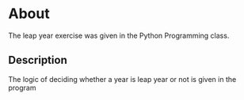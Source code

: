 # About

The leap year exercise was given in the
Python Programming class.


## Description

The logic of deciding whether a year is
leap year or not is given in the program